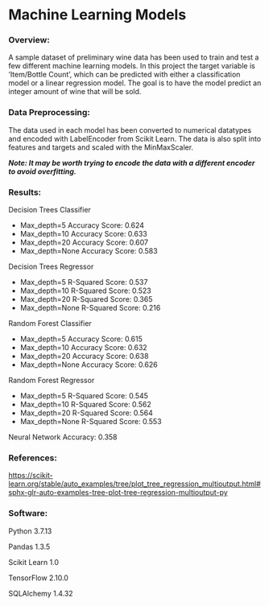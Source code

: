 # Machine Learning Models

### Overview:
A sample dataset of preliminary wine data has been used to train and test a few different machine learning models. In this project the target variable is ‘Item/Bottle Count’, which can be predicted with either a classification model or a linear regression model. The goal is to have the model predict an integer amount of wine that will be sold.

### Data Preprocessing:
The data used in each model has been converted to numerical datatypes and encoded with LabelEncoder from Scikit Learn. 
The data is also split into features and targets and scaled with the MinMaxScaler.

***Note: It may be worth trying to encode the data with a different encoder to avoid overfitting.***

### Results:
Decision Trees Classifier
-	Max_depth=5 Accuracy Score: 0.624
-	Max_depth=10 Accuracy Score: 0.633
-	Max_depth=20 Accuracy Score: 0.607
-	Max_depth=None Accuracy Score: 0.583

Decision Trees Regressor
-	Max_depth=5 R-Squared Score: 0.537
-	Max_depth=10 R-Squared Score: 0.523
-	Max_depth=20 R-Squared Score: 0.365
-	Max_depth=None R-Squared Score: 0.216

Random Forest Classifier 
-	Max_depth=5 Accuracy Score: 0.615
-	Max_depth=10 Accuracy Score: 0.632
-	Max_depth=20 Accuracy Score: 0.638
-	Max_depth=None Accuracy Score: 0.626

Random Forest Regressor 
-	Max_depth=5 R-Squared Score: 0.545
-	Max_depth=10 R-Squared Score: 0.562
-	Max_depth=20 R-Squared Score: 0.564
-	Max_depth=None R-Squared Score: 0.553

Neural Network Accuracy: 0.358

### References:
https://scikit-learn.org/stable/auto_examples/tree/plot_tree_regression_multioutput.html#sphx-glr-auto-examples-tree-plot-tree-regression-multioutput-py

### Software:
Python 3.7.13

Pandas 1.3.5

Scikit Learn 1.0

TensorFlow 2.10.0

SQLAlchemy 1.4.32
